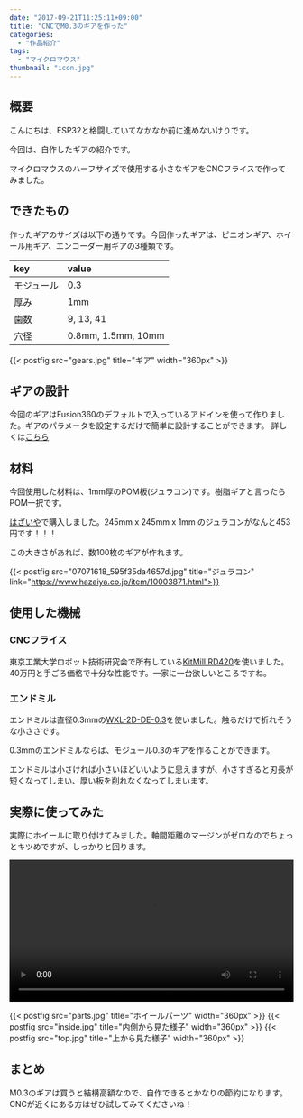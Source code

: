 ```yaml
---
date: "2017-09-21T11:25:11+09:00"
title: "CNCでM0.3のギアを作った"
categories:
  - "作品紹介"
tags:
  - "マイクロマウス"
thumbnail: "icon.jpg"
---
```


## 概要

こんにちは、ESP32と格闘していてなかなか前に進めないけりです。

今回は、自作したギアの紹介です。

マイクロマウスのハーフサイズで使用する小さなギアをCNCフライスで作ってみました。

<!--more-->

## できたもの

作ったギアのサイズは以下の通りです。今回作ったギアは、ピニオンギア、ホイール用ギア、エンコーダー用ギアの3種類です。

|key|value|
|:--|:--|
|モジュール|0.3|
|厚み|1mm|
|歯数|9, 13, 41|
|穴径|0.8mm, 1.5mm, 10mm|

{{< postfig src="gears.jpg" title="ギア" width="360px" >}}

## ギアの設計

今回のギアはFusion360のデフォルトで入っているアドインを使って作りました。ギアのパラメータを設定するだけで簡単に設計することができます。
詳しくは[こちら](http://fusion360.blog.jp/blog/20151118/1045387176)

## 材料

今回使用した材料は、1mm厚のPOM板(ジュラコン)です。樹脂ギアと言ったらPOM一択です。

[はざいや](https://www.hazaiya.co.jp/)で購入しました。245mm x 245mm x 1mm のジュラコンがなんと453円です！！！

この大きさがあれば、数100枚のギアが作れます。

{{< postfig src="07071618_595f35da4657d.jpg" title="ジュラコン" link="https://www.hazaiya.co.jp/item/10003871.html">}}

## 使用した機械

### CNCフライス

東京工業大学ロボット技術研究会で所有している[KitMill RD420](http://www.originalmind.co.jp/products/kitmill_rd#3)を使いました。40万円と手ごろ価格で十分な性能です。一家に一台欲しいところですね。

### エンドミル

エンドミルは直径0.3mmの[WXL-2D-DE-0.3](https://jp.misumi-ec.com/vona2/detail/223000431397/)を使いました。触るだけで折れそうな小ささです。

0.3mmのエンドミルならば、モジュール0.3のギアを作ることができます。

エンドミルは小さければ小さいほどいいように思えますが、小さすぎると刃長が短くなってしまい、厚い板を削れなくなってしまいます。

## 実際に使ってみた

実際にホイールに取り付けてみました。軸間距離のマージンがゼロなのでちょっとキツめですが、しっかりと回ります。


<div class="video"><video src="movie.mp4" width="100%" controls loop preload="metadata"></video></div>

{{< postfig src="parts.jpg" title="ホイールパーツ" width="360px" >}}
{{< postfig src="inside.jpg" title="内側から見た様子" width="360px" >}}
{{< postfig src="top.jpg" title="上から見た様子" width="360px" >}}

## まとめ

M0.3のギアは買うと結構高額なので、自作できるとかなりの節約になります。CNCが近くにある方はぜひ試してみてくださいね！

